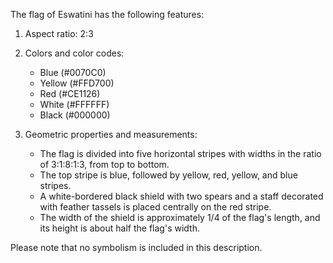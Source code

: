 The flag of Eswatini has the following features:

1. Aspect ratio: 2:3
2. Colors and color codes:
   - Blue (#0070C0)
   - Yellow (#FFD700)
   - Red (#CE1126)
   - White (#FFFFFF)
   - Black (#000000)

3. Geometric properties and measurements:
   - The flag is divided into five horizontal stripes with widths in the ratio of 3:1:8:1:3, from top to bottom.
   - The top stripe is blue, followed by yellow, red, yellow, and blue stripes.
   - A white-bordered black shield with two spears and a staff decorated with feather tassels is placed centrally on the red stripe.
   - The width of the shield is approximately 1/4 of the flag's length, and its height is about half the flag's width.

Please note that no symbolism is included in this description.